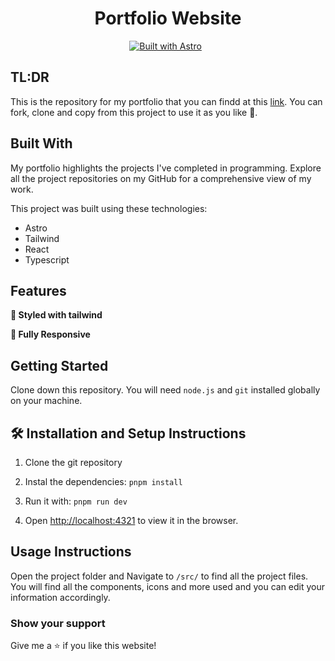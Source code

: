 <h1 align="center">
  Portfolio Website
</h1>

<center>

[![Built with Astro](https://astro.badg.es/v2/built-with-astro/small.svg)](https://astro.build) &nbsp;       

</center>

## TL:DR
This is the repository for my portfolio that you can findd at this [link](https://devoncats.dev). You can fork, clone and copy from this project to use it as you like 💖.


## Built With

My portfolio highlights the projects I've completed in programming. Explore all the project repositories on my GitHub for a comprehensive view of my work.

This project was built using these technologies:

- Astro
- Tailwind
- React
- Typescript

## Features

**🎨 Styled with tailwind**

**📱 Fully Responsive**

## Getting Started

Clone down this repository. You will need `node.js` and `git` installed globally on your machine.

## 🛠 Installation and Setup Instructions

1. Clone the git repository

2. Instal the dependencies: `pnpm install`

3. Run it with: `pnpm run dev`

4. Open [http://localhost:4321](http://localhost:4321) to view it in the browser.

## Usage Instructions

Open the project folder and Navigate to `/src/` to find all the project files. <br/>
You will find all the components, icons and more used and you can edit your information accordingly. <br/>

### Show your support

Give me a ⭐ if you like this website!